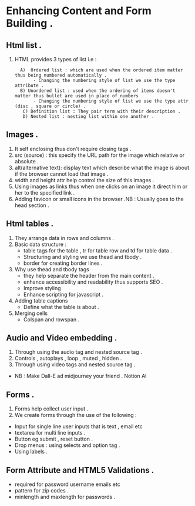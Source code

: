 # Enhancing Content and Form Building .

## Html list . 
1) HTML provides 3 types of list i.e :

         A)  Ordered list : which are used when the ordered item matter thus being numbered automatically .
              - Changing the numbering style of list we use the type attribute .
         B) Unordered list : used when the ordering of items doesn't matter thus bullet are used in place of numbers 
              - Changing the numbering style of list we use the type attr (disc , square or circle) .
          C) Definition list : They pair term with their description .
          D) Nested list : nesting list within one another .

## Images .
1) It self enclosing thus don't require closing tags .
2) src (source) : this specify the URL path for the image which relative or absolute . 
3) alt(alternative text): display text which describe what the image is about if the browser cannot load that image .
4) width and height attr help control the size of this images .
5) Using images as links thus when one clicks on an image it direct him or her to the specified link .
6) Adding favicon or small icons in the browser .NB : Usually goes to the head section .
## Html tables .
1) They arrange data in rows and columns .
2) Basic data structure :
    - table tags for the table ,  tr for table row and td for table data .
    - Structuring and styling we use thead and tbody .
    - border for creating border lines .
3) Why use thead and tbody tags 
    - they help separate the header from the main content .
    - enhance accessibility and readability thus supports SEO .
    - Improve styling 
    - Enhance scripting for javascript .
4) Adding table captions 
    - Define what the table is about .
5) Merging cells
    - Colspan and rowspan .
## Audio and Video embedding .
1) Through using the audio tag and nested source tag .
2) Controls , autoplays , loop , muted , hidden .
3) Through using video tags and nested source tag .
- NB : Make Dall-E ad midjourney your friend . Notion AI 
## Forms .
1) Forms help collect user input .
2) We create forms through the use of the following :

  - Input for single line user inputs that is text , email etc 
  - textarea for multi line inputs .
  - Button eg submit , reset button .
  - Drop menus : using selects and option tag .
  - Using labels .
## Form Attribute and HTML5 Validations .
  - required for password username emails etc
  - pattern for zip codes .
  - minlength and maxlength for passwords .